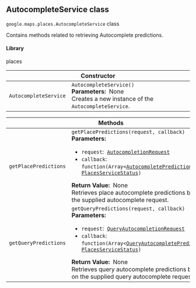 <h2 id="AutocompleteService"> AutocompleteService class </h2><p>
<code><span itemprop="path">google.maps.places</span>.<span itemprop="name">AutocompleteService</span></code>
class
</p><p>Contains methods related to retrieving Autocomplete predictions.</p><h4>Library</h4><p>places</p><div class="devsite-table-wrapper"><table class="constructors responsive" summary="class AutocompleteService - Constructor">
<thead>
<tr><th colspan="2" id="AutocompleteService.constructor">Constructor</th>
</tr></thead>
<tbody>
<tr>
<td><code><span>AutocompleteService</span></code></td>
<td><div><code>AutocompleteService()</code></div>
<div class="desc"><strong>Parameters:</strong>&nbsp; None</div>
<div class="desc">Creates a new instance of the <code>AutocompleteService</code>.</div></td>
</tr>
</tbody>
</table></div><div class="devsite-table-wrapper"><table class="methods responsive" summary="class AutocompleteService - Methods">
<thead>
<tr><th colspan="2">Methods</th>
</tr></thead>
<tbody>
<tr id="AutocompleteService.getPlacePredictions">
<td><code><span>getPlacePredictions</span></code></td>
<td><div><code>getPlacePredictions(request, callback)</code></div>
<div class="desc"><strong>Parameters:</strong>&nbsp; <ul>
<li><code>request</code>:&nbsp; <code><a href="https://github.com/amenadiel/google-maps-documentation/blob/master/docs/AutocompletionRequest.md">AutocompletionRequest</a></code></li>
<li><code>callback</code>:&nbsp; <code>function(Array&lt;<a href="https://github.com/amenadiel/google-maps-documentation/blob/master/docs/AutocompletePrediction.md">AutocompletePrediction</a>&gt;, <a href="https://github.com/amenadiel/google-maps-documentation/blob/master/docs/PlacesServiceStatus.md">PlacesServiceStatus</a>)</code></li>
</ul></div>
<div class="desc"><strong>Return Value:</strong>&nbsp; None</div>
<div class="desc">Retrieves place autocomplete predictions based on the supplied autocomplete request.</div></td>
</tr>
<tr id="AutocompleteService.getQueryPredictions">
<td><code><span>getQueryPredictions</span></code></td>
<td><div><code>getQueryPredictions(request, callback)</code></div>
<div class="desc"><strong>Parameters:</strong>&nbsp; <ul>
<li><code>request</code>:&nbsp; <code><a href="https://github.com/amenadiel/google-maps-documentation/blob/master/docs/QueryAutocompletionRequest.md">QueryAutocompletionRequest</a></code></li>
<li><code>callback</code>:&nbsp; <code>function(Array&lt;<a href="https://github.com/amenadiel/google-maps-documentation/blob/master/docs/QueryAutocompletePrediction.md">QueryAutocompletePrediction</a>&gt;, <a href="https://github.com/amenadiel/google-maps-documentation/blob/master/docs/PlacesServiceStatus.md">PlacesServiceStatus</a>)</code></li>
</ul></div>
<div class="desc"><strong>Return Value:</strong>&nbsp; None</div>
<div class="desc">Retrieves query autocomplete predictions based on the supplied query autocomplete request.</div></td>
</tr>
</tbody>
</table></div>